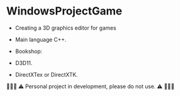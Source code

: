 # WindowsProjectGame

- Creating a 3D graphics editor for games

- Main language C++.


- Bookshop:

- D3D11.
- DirectXTex or DirectXTK.




👷🏽‍♀️ ⚠️ Personal project in development, please do not use. ⚠️ 👷🏽‍♀️
